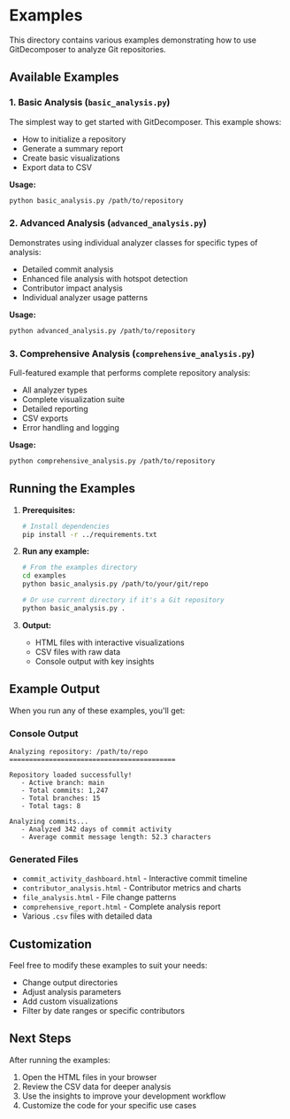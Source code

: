 # Examples

This directory contains various examples demonstrating how to use GitDecomposer to analyze Git repositories.

## Available Examples

### 1. Basic Analysis (`basic_analysis.py`)
The simplest way to get started with GitDecomposer. This example shows:
- How to initialize a repository
- Generate a summary report
- Create basic visualizations
- Export data to CSV

**Usage:**
```bash
python basic_analysis.py /path/to/repository
```

### 2. Advanced Analysis (`advanced_analysis.py`)
Demonstrates using individual analyzer classes for specific types of analysis:
- Detailed commit analysis
- Enhanced file analysis with hotspot detection
- Contributor impact analysis
- Individual analyzer usage patterns

**Usage:**
```bash
python advanced_analysis.py /path/to/repository
```

### 3. Comprehensive Analysis (`comprehensive_analysis.py`)
Full-featured example that performs complete repository analysis:
- All analyzer types
- Complete visualization suite
- Detailed reporting
- CSV exports
- Error handling and logging

**Usage:**
```bash
python comprehensive_analysis.py /path/to/repository
```

## Running the Examples

1. **Prerequisites:**
   ```bash
   # Install dependencies
   pip install -r ../requirements.txt
   ```

2. **Run any example:**
   ```bash
   # From the examples directory
   cd examples
   python basic_analysis.py /path/to/your/git/repo
   
   # Or use current directory if it's a Git repository
   python basic_analysis.py .
   ```

3. **Output:**
   - HTML files with interactive visualizations
   - CSV files with raw data
   - Console output with key insights

## Example Output

When you run any of these examples, you'll get:

### Console Output
```
Analyzing repository: /path/to/repo
==========================================

Repository loaded successfully!
   - Active branch: main
   - Total commits: 1,247
   - Total branches: 15
   - Total tags: 8

Analyzing commits...
   - Analyzed 342 days of commit activity
   - Average commit message length: 52.3 characters
```

### Generated Files
- `commit_activity_dashboard.html` - Interactive commit timeline
- `contributor_analysis.html` - Contributor metrics and charts
- `file_analysis.html` - File change patterns
- `comprehensive_report.html` - Complete analysis report
- Various `.csv` files with detailed data

## Customization

Feel free to modify these examples to suit your needs:
- Change output directories
- Adjust analysis parameters
- Add custom visualizations
- Filter by date ranges or specific contributors

## Next Steps

After running the examples:
1. Open the HTML files in your browser
2. Review the CSV data for deeper analysis
3. Use the insights to improve your development workflow
4. Customize the code for your specific use cases
